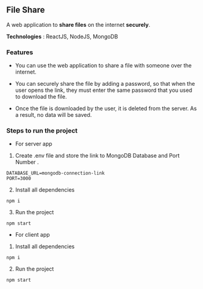 ## File Share

A web application to **share files** on the internet **securely**. 

**Technologies** : ReactJS, NodeJS, MongoDB

### Features  

+ You can use the web application to share a file with someone over the internet.

+ You can securely share the file by adding a password, so that when the user opens the link, they must enter the same password that you used to download the file.

+ Once the file is downloaded by the user, it is deleted from the server. As a result, no data will be saved.


### Steps to run the project 

+ For server app 

1. Create .env file and store the link to MongoDB Database and Port Number . 

```
DATABASE_URL=mongodb-connection-link
PORT=3000
```

2. Install all dependencies 

```
npm i 
```

3. Run the project 
```
npm start
```

+ For client app

1. Install all dependencies 

```
npm i 
```

2. Run the project 
```
npm start
```


